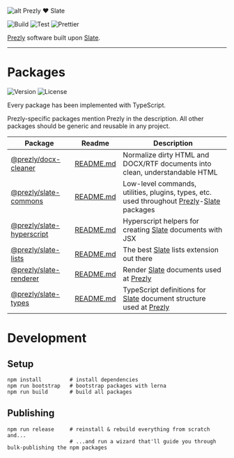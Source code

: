 ![alt Prezly ❤️ Slate](https://cdn.uc.assets.prezly.com/b9c8de97-cc75-4780-baa0-c9d9ac4c7c09/prezly-slate.png)

![Build](https://github.com/kamilmielnik/scrabble-solver/workflows/Build/badge.svg)
![Test](https://github.com/kamilmielnik/scrabble-solver/workflows/Test/badge.svg)
![Prettier](https://github.com/prezly/slate/workflows/Prettier/badge.svg)

[Prezly](https://www.prezly.com/) software built upon [Slate](http://slatejs.org/).

---

# Packages

![Version](https://img.shields.io/npm/v/@prezly/slate-commons)
![License](https://img.shields.io/npm/l/@prezly/slate-commons)

Every package has been implemented with TypeScript.

Prezly-specific packages mention Prezly in the description. All other packages should be generic and reusable in any project.

| Package                                                                              | Readme                                            | Description                                                                                                                                      |
| ------------------------------------------------------------------------------------ | ------------------------------------------------- | ------------------------------------------------------------------------------------------------------------------------------------------------ |
| [@prezly/docx-cleaner](https://www.npmjs.com/package/@prezly/docx-cleaner)           | [README.md](packages/docx-cleaner/README.md)      | Normalize dirty HTML and DOCX/RTF documents into clean, understandable HTML                                                                      |
| [@prezly/slate-commons](https://www.npmjs.com/package/@prezly/slate-commons)         | [README.md](packages/slate-commons/README.md)     | Low-level commands, utilities, plugins, types, etc. used throughout [Prezly](https://www.prezly.com/)-[Slate](https://www.slatejs.org/) packages |
| [@prezly/slate-hyperscript](https://www.npmjs.com/package/@prezly/slate-hyperscript) | [README.md](packages/slate-hyperscript/README.md) | Hyperscript helpers for creating [Slate](https://www.slatejs.org/) documents with JSX                                                            |
| [@prezly/slate-lists](https://www.npmjs.com/package/@prezly/slate-lists)             | [README.md](packages/slate-lists/README.md)       | The best [Slate](https://www.slatejs.org/) lists extension out there                                                                             |
| [@prezly/slate-renderer](https://www.npmjs.com/package/@prezly/slate-renderer)       | [README.md](packages/slate-renderer/README.md)    | Render [Slate](https://www.slatejs.org/) documents used at [Prezly](https://www.prezly.com/)                                                     |
| [@prezly/slate-types](https://www.npmjs.com/package/@prezly/slate-types)             | [README.md](packages/slate-types/README.md)       | TypeScript definitions for [Slate](https://www.slatejs.org/) document structure used at [Prezly](https://www.prezly.com/)                        |

# Development

## Setup

```Shell
npm install         # install dependencies
npm run bootstrap   # bootstrap packages with lerna
npm run build       # build all packages
```

## Publishing

```Shell
npm run release     # reinstall & rebuild everything from scratch and...
                    # ...and run a wizard that'll guide you through bulk-publishing the npm packages
```
